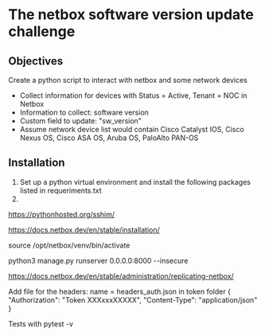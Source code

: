 # The netbox software version update challenge

## Objectives

Create a python script to interact with netbox and some network devices

- Collect information for devices with Status = Active, Tenant = NOC in Netbox
- Information to collect: software version
- Custom field to update: "sw_version"
- Assume network device list would contain Cisco Catalyst IOS, Cisco Nexus OS, Cisco ASA OS, Aruba OS, PaloAlto PAN-OS 

## Installation 

1. Set up a python virtual environment and install the following packages listed in requeriments.txt
2. 

https://pythonhosted.org/sshim/

https://docs.netbox.dev/en/stable/installation/

source /opt/netbox/venv/bin/activate

python3 manage.py runserver 0.0.0.0:8000 --insecure

https://docs.netbox.dev/en/stable/administration/replicating-netbox/


Add file for the headers:
name = headers_auth.json in token folder
{
    "Authorization": "Token XXXxxxXXXXX",
    "Content-Type": "application/json"
}

Tests with pytest -v
